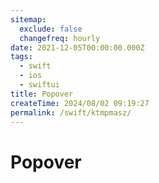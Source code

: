 ```yaml
---
sitemap:
  exclude: false
  changefreq: hourly
date: 2021-12-05T00:00:00.000Z
tags:
  - swift
  - ios
  - swiftui
title: Popover
createTime: 2024/08/02 09:19:27
permalink: /swift/ktmpmasz/
---
```


# Popover
